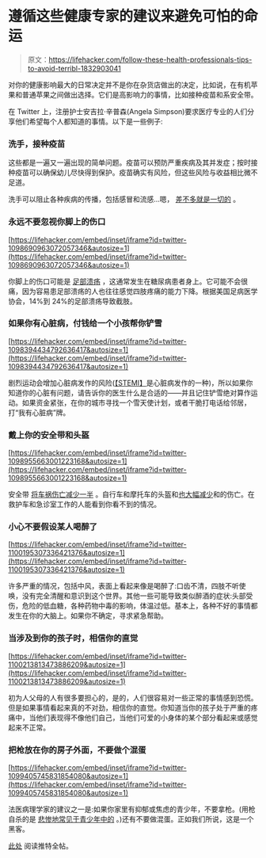 # 遵循这些健康专家的建议来避免可怕的命运

> 原文：<https://lifehacker.com/follow-these-health-professionals-tips-to-avoid-terribl-1832903041>

对你的健康影响最大的日常决定并不是你在杂货店做出的决定，比如说，在有机苹果和普通苹果之间做出选择。它们是高影响力的事情，比如接种疫苗和系安全带。



在 Twitter 上，注册护士安吉拉·辛普森(Angela Simpson)要求医疗专业的人们分享他们希望每个人都知道的事情。以下是一些例子:

### 洗手，接种疫苗

这些都是一遍又一遍出现的简单问题。疫苗可以预防严重疾病及其并发症；按时接种疫苗可以确保幼儿尽快得到保护。疫苗确实有风险，但这些风险与收益相比微不足道。

洗手可以阻止各种疾病的传播，包括感冒和流感...嗯， [差不多就是一切的](https://www.cdc.gov/handwashing/why-handwashing.html) 。

### 永远不要忽视你脚上的伤口

 [https://lifehacker.com/embed/inset/iframe?id=twitter-1098690963072057346&autosize=1](https://lifehacker.com/embed/inset/iframe?id=twitter-1098690963072057346&autosize=1) 

你脚上的伤口可能是 [足部溃疡](https://www.apma.org/Patients/FootHealth.cfm?ItemNumber=981) ，这通常发生在糖尿病患者身上。它可能不会很痛，因为容易患足部溃疡的人也往往感觉四肢疼痛的能力下降。根据美国足病医学协会，14%到 24%的足部溃疡导致截肢。

### 如果你有心脏病，付钱给一个小孩帮你铲雪

 [https://lifehacker.com/embed/inset/iframe?id=twitter-1098394434792636417&autosize=1](https://lifehacker.com/embed/inset/iframe?id=twitter-1098394434792636417&autosize=1) 

剧烈运动会增加心脏病发作的风险([【STEMI】](https://www.piedmont.org/living-better/why-stemi-heart-attacks-are-so-deadly)是心脏病发作的一种)，所以如果你知道你的心脏有问题，请告诉你的医生什么是合适的——并且记住铲雪绝对算作运动。如果资金紧张，在你的城市寻找一个雪天使计划，或者干脆打电话给邻居，打“我有心脏病”牌。

### 戴上你的安全带和头盔

 [https://lifehacker.com/embed/inset/iframe?id=twitter-1098955663001223168&autosize=1](https://lifehacker.com/embed/inset/iframe?id=twitter-1098955663001223168&autosize=1) 

安全带 [将车祸伤亡减少一半](https://www.cdc.gov/motorvehiclesafety/seatbelts/facts.html) 。自行车和摩托车的头盔和[也大幅减少](https://www.theguardian.com/lifeandstyle/2016/sep/22/bicycle-helmets-reduce-risk-of-serious-head-injury-by-nearly-70-study-finds)和的伤亡。在救护车和急诊室工作的人能看到你看不到的情况。

### 小心不要假设某人喝醉了

 [https://lifehacker.com/embed/inset/iframe?id=twitter-1100195307336421376&autosize=1](https://lifehacker.com/embed/inset/iframe?id=twitter-1100195307336421376&autosize=1) 

许多严重的情况，包括中风，表面上看起来像是喝醉了:口齿不清，四肢不听使唤，没有完全清醒和意识到这个世界。其他一些可能导致类似醉酒的症状:头部受伤，危险的低血糖，各种药物中毒的影响，体温过低。基本上，各种不好的事情都发生在你的大脑上。如果你不确定，寻求紧急帮助。

### 当涉及到你的孩子时，相信你的直觉

 [https://lifehacker.com/embed/inset/iframe?id=twitter-1100213813473886209&autosize=1](https://lifehacker.com/embed/inset/iframe?id=twitter-1100213813473886209&autosize=1) 

初为人父母的人有很多要担心的，是的，人们很容易对一些正常的事情感到恐慌。但是如果事情看起来真的不对劲，相信你的直觉。你知道当你的孩子处于严重的疼痛中，当他们表现得不像他们自己，当他们可爱的小身体的某个部分看起来或感觉起来不正常。

### 把枪放在你的房子外面，不要做个混蛋

 [https://lifehacker.com/embed/inset/iframe?id=twitter-1099405745831854080&autosize=1](https://lifehacker.com/embed/inset/iframe?id=twitter-1099405745831854080&autosize=1) 

法医病理学家的建议之一是:如果你家里有抑郁或焦虑的青少年，不要拿枪。(用枪自杀的是 [悲惨地常见于青少年中的](https://psmag.com/social-justice/household-guns-linked-to-youth-suicides) 。)还有不要做混蛋。正如我们所说，这是一个黑客。

[此处](https://twitter.com/AngelaSNMF/status/1098690963072057346) 阅读推特全帖。